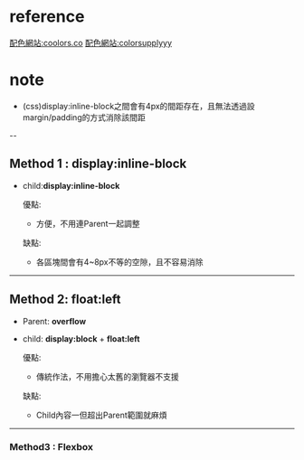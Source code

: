 # reference
[配色網站:coolors.co](https://coolors.co/app)
[配色網站:colorsupplyyy](http://colorsupplyyy.com/app/)


# note

* (css)display:inline-block之間會有4px的間距存在，且無法透過設margin/padding的方式消除該間距

--

## Method 1 : display:inline-block

* child:**display:inline-block**

    優點:
    * 方便，不用連Parent一起調整

    缺點:
    * 各區塊間會有4~8px不等的空隙，且不容易消除

---

## Method 2: float:left

* Parent: **overflow**
* child: **display:block** + **float:left**

    優點:
    * 傳統作法，不用擔心太舊的瀏覽器不支援

    缺點:
    * Child內容一但超出Parent範圍就麻煩

---

### Method3 : Flexbox